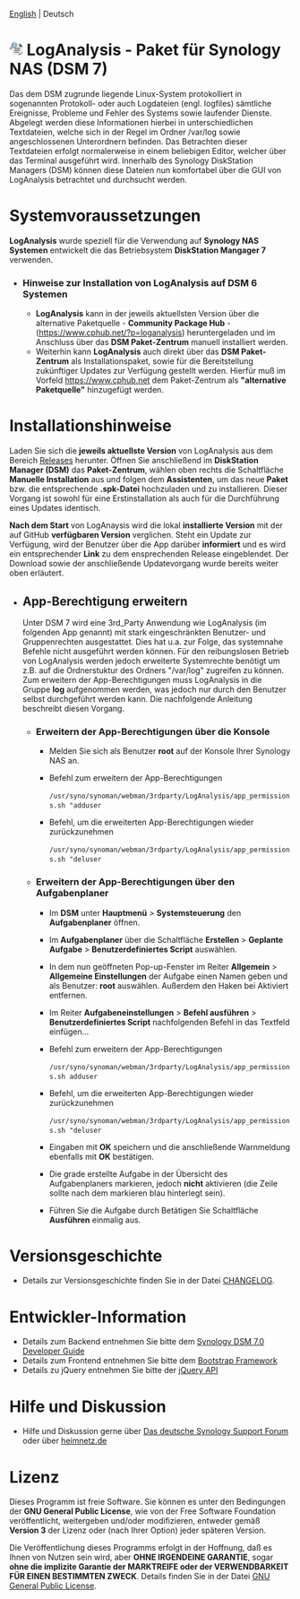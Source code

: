 [English](https://github.com/toafez/LogAnalysis/blob/main/README_en.md) | Deutsch

# ![Package icon](/package/ui/images/logo_24.png) LogAnalysis - Paket für Synology NAS (DSM 7)
Das dem DSM zugrunde liegende Linux-System protokolliert in sogenannten Protokoll- oder auch Logdateien (engl. logfiles) sämtliche Ereignisse, Probleme und Fehler des Systems sowie laufender Dienste. Abgelegt werden diese Informationen hierbei in unterschiedlichen Textdateien, welche sich in der Regel im Ordner /var/log sowie angeschlossenen Unterordnern befinden. Das Betrachten dieser Textdateien erfolgt normalerweise in einem beliebigen Editor, welcher über das Terminal ausgeführt wird. Innerhalb des Synology DiskStation Managers (DSM) können diese Dateien nun komfortabel über die GUI von LogAnalysis betrachtet und durchsucht werden.

# Systemvoraussetzungen
**LogAnalysis** wurde speziell für die Verwendung auf **Synology NAS Systemen** entwickelt die das Betriebsystem **DiskStation Mangager 7** verwenden.

  - ### Hinweise zur Installation von LogAnalysis auf DSM 6 Systemen
    - **LogAnalysis** kann in der jeweils aktuellsten Version über die alternative Paketquelle - **Community Package Hub** - (https://www.cphub.net/?p=loganalysis) heruntergeladen und im Anschluss über das **DSM Paket-Zentrum** manuell installiert werden.
    - Weiterhin kann **LogAnalysis** auch direkt über das **DSM Paket-Zentrum** als Installationspaket, sowie für die Bereitstellung zukünftiger Updates zur Verfügung gestellt werden. Hierfür muß im Vorfeld https://www.cphub.net dem Paket-Zentrum als **"alternative Paketquelle"** hinzugefügt werden.


# Installationshinweise
Laden Sie sich die **jeweils aktuellste Version** von LogAnalysis aus dem Bereich [Releases](https://github.com/toafez/LogAnalysis/releases) herunter. Öffnen Sie anschließend im **DiskStation Manager (DSM)** das **Paket-Zentrum**, wählen oben rechts die Schaltfläche **Manuelle Installation** aus und folgen dem **Assistenten**, um das neue **Paket** bzw. die entsprechende **.spk-Datei** hochzuladen und zu installieren. Dieser Vorgang ist sowohl für eine Erstinstallation als auch für die Durchführung eines Updates identisch. 

**Nach dem Start** von LogAnaysis wird die lokal **installierte Version** mit der auf GitHub **verfügbaren Version** verglichen. Steht ein Update zur Verfügung, wird der Benutzer über die App darüber **informiert** und es wird ein entsprechender **Link** zu dem ensprechenden Release eingeblendet. Der Download sowie der anschließende Updatevorgang wurde bereits weiter oben erläutert. 

  - ## App-Berechtigung erweitern
    Unter DSM 7 wird eine 3rd_Party Anwendung wie LogAnalysis (im folgenden App genannt) mit stark eingeschränkten Benutzer- und Gruppenrechten ausgestattet. Dies hat u.a. zur Folge, das systemnahe Befehle nicht ausgeführt werden können. Für den reibungslosen Betrieb von LogAnalysis werden jedoch erweiterte Systemrechte benötigt um z.B. auf die Ordnerstuktur des Ordners "/var/log" zugreifen zu können. Zum erweitern der App-Berechtigungen muss LogAnalysis in die Gruppe **log** aufgenommen werden, was jedoch nur durch den Benutzer selbst durchgeführt werden kann. Die nachfolgende Anleitung beschreibt diesen Vorgang.

    - ### Erweitern der App-Berechtigungen über die Konsole

      - Melden Sie sich als Benutzer **root** auf der Konsole Ihrer Synology NAS an.
      - Befehl zum erweitern der App-Berechtigungen

        `/usr/syno/synoman/webman/3rdparty/LogAnalysis/app_permissions.sh "adduser`
        
      - Befehl, um die erweiterten App-Berechtigungen wieder zurückzunehmen

        `/usr/syno/synoman/webman/3rdparty/LogAnalysis/app_permissions.sh "deluser`
 
    - ### Erweitern der App-Berechtigungen über den Aufgabenplaner

      - Im **DSM** unter **Hauptmenü** > **Systemsteuerung** den **Aufgabenplaner** öffnen.
      - Im **Aufgabenplaner** über die Schaltfläche **Erstellen** > **Geplante Aufgabe** > **Benutzerdefiniertes Script** auswählen.
      - In dem nun geöffneten Pop-up-Fenster im Reiter **Allgemein** > **Allgemeine Einstellungen** der Aufgabe einen Namen geben und als Benutzer: **root** auswählen. Außerdem den Haken bei Aktiviert entfernen.
      - Im Reiter **Aufgabeneinstellungen** > **Befehl ausführen** > **Benutzerdefiniertes Script** nachfolgenden Befehl in das Textfeld einfügen...
      - Befehl zum erweitern der App-Berechtigungen

        `/usr/syno/synoman/webman/3rdparty/LogAnalysis/app_permissions.sh adduser`
        
      - Befehl, um die erweiterten App-Berechtigungen wieder zurückzunehmen

        `/usr/syno/synoman/webman/3rdparty/LogAnalysis/app_permissions.sh "deluser`
   
      - Eingaben mit **OK** speichern und die anschließende Warnmeldung ebenfalls mit **OK** bestätigen.
      - Die grade erstellte Aufgabe in der Übersicht des Aufgabenplaners markieren, jedoch **nicht** aktivieren (die Zeile sollte nach dem markieren blau hinterlegt sein).
      - Führen Sie die Aufgabe durch Betätigen Sie Schaltfläche **Ausführen** einmalig aus.

# Versionsgeschichte
- Details zur Versionsgeschichte finden Sie in der Datei [CHANGELOG](CHANGELOG).

# Entwickler-Information
- Details zum Backend entnehmen Sie bitte dem [Synology DSM 7.0 Developer Guide](https://help.synology.com/developer-guide/)
- Details zum Frontend entnehmen Sie bitte dem [Bootstrap Framework](https://getbootstrap.com/)
- Details zu jQuery entnehmen Sie bitte der [jQuery API](https://api.jquery.com/)

# Hilfe und Diskussion
- Hilfe und Diskussion gerne über [Das deutsche Synology Support Forum](https://www.synology-forum.de/threads/loganalysis-gui-zum-betrachten-und-durchsuchen-von-var-log.107180/) oder über [heimnetz.de](https://forum.heimnetz.de/threads/loganalysis-3rdparty-app-fuer-synology-nas-dsm-7.484/)

# Lizenz
Dieses Programm ist freie Software. Sie können es unter den Bedingungen der **GNU General Public License**, wie von der Free Software Foundation veröffentlicht, weitergeben und/oder modifizieren, entweder gemäß **Version 3** der Lizenz oder (nach Ihrer Option) jeder späteren Version.

Die Veröffentlichung dieses Programms erfolgt in der Hoffnung, daß es Ihnen von Nutzen sein wird, aber **OHNE IRGENDEINE GARANTIE**, sogar **ohne die implizite Garantie der MARKTREIFE oder der VERWENDBARKEIT FÜR EINEN BESTIMMTEN ZWECK**. Details finden Sie in der Datei [GNU General Public License](LICENSE).
